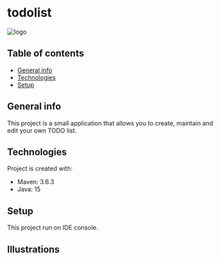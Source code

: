 # todolist
![logo](https://encrypted-tbn0.gstatic.com/images?q=tbn:ANd9GcS94Hx7mznKUuJChS2soZ-BM78fp1b-Qv8yhA&usqp=CAU)

## Table of contents

* [General info](#general-info)
* [Technologies](#technologies)
* [Setup](#setup)

## General info

This project is a small application that allows you to create, maintain and edit your own TODO list.

## Technologies

Project is created with:

* Maven: 3.6.3
* Java: 15

## Setup

This project run on IDE console.

## Illustrations
